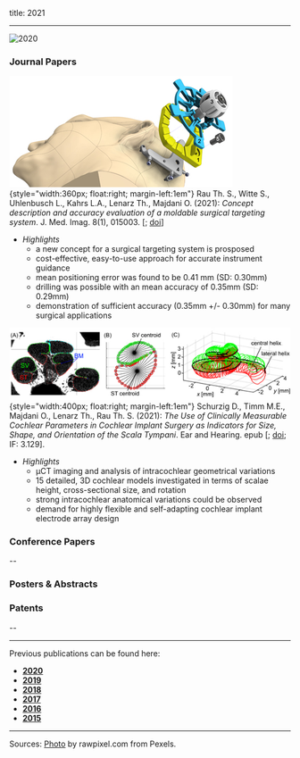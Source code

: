 title: 2021
- - -
![2020](BannerPaper2021.jpg)

### Journal Papers

<!-- Aufbau eines Eintrags in der Rubrik "Journal Papers" -->
<!-- Grafical Abstract einfügen mittels: ![GraficalAbstract](FileName.jpg){style="width:400px; float:right; margin-left:1em"} - Die Grafik muss dafür als Datei FilneName.jpg im Ordner /cas/publications/ gespeichert sein. Über den Wert width:400px kann die Breite noch angepasst werden, so dass es mit dem umfließenden Text gut aussieht. -->
<!-- Stern-Icon einfügen mittels: <span class="glyphicon glyphicon-star-empty" aria-hidden="true"></span> -->
<!-- Autorenliste; Titel des Artikels kursiv durch vorangestellste und nachfolgend Unterstriche -->
<!-- in eckigen Klammern \[ und \] folgen dann Links auf den Volltext und die DOI sowie den Impact-Faktor, falls vorhanden: -->
<!-- \[[<span class="glyphicon glyphicon-file" aria-hidden="true"></span>](https://www.LinkAufVolltext.pdf) bzw. [<span class="glyphicon glyphicon-link" aria-hidden="true"></span> doi](https://www.LinkAufDOI); IF: 3.239\] -->

![GraficalAbstract](GraficalAbstract_Rau2021.jpg){style="width:360px; float:right; margin-left:1em"}
<span class="glyphicon glyphicon-star-empty" aria-hidden="true"></span>
Rau Th. S., Witte S., Uhlenbusch L., Kahrs L.A., Lenarz Th., Majdani O. (2021): _Concept description and accuracy evaluation of a moldable surgical targeting system_. J. Med. Imag. 8(1), 015003. \[[<span class="glyphicon glyphicon-file" aria-hidden="true"></span>](https://www.spiedigitallibrary.org/journalArticle/Download?fullDOI=10.1117%2F1.JMI.8.1.015003); [<span class="glyphicon glyphicon-link" aria-hidden="true"></span> doi](https://doi.org/10.1117/1.JMI.8.1.015003)\]

- *Highlights*
    - a new concept for a surgical targeting system is prosposed
    - cost-effective, easy-to-use approach for accurate instrument guidance
    - mean positioning error was found to be 0.41 mm (SD: 0.30mm)
    - drilling was possible with an mean accuracy of 0.35mm (SD: 0.29mm)
    - demonstration of sufficient accuracy (0.35mm +/- 0.30mm) for many surgical applications

![GraficalAbstract](Schurzig2021_Fig1.jpg){style="width:400px; float:right; margin-left:1em"}
<span class="glyphicon glyphicon-star-empty" aria-hidden="true"></span>
Schurzig D., Timm M.E., Majdani O., Lenarz Th., Rau Th. S. (2021): _The Use of Clinically Measurable Cochlear Parameters in Cochlear Implant Surgery as Indicators for Size, Shape, and Orientation of the Scala Tympani_.  Ear and Hearing. epub \[[<span class="glyphicon glyphicon-file" aria-hidden="true"></span>](https://journals.lww.com/ear-hearing/Abstract/9000/The_Use_of_Clinically_Measurable_Cochlear.98564.aspx); [<span class="glyphicon glyphicon-link" aria-hidden="true"></span> doi](https://doi.org/10.1097/aud.0000000000000998); IF: 3.129\]. 
 	
- *Highlights*
    - µCT imaging and analysis of intracochlear geometrical variations
    - 15 detailed, 3D cochlear models investigated in terms of scalae height, cross-sectional size, and rotation
    - strong intracochlear anatomical variations could be observed
    - demand for highly flexible and self-adapting cochlear implant electrode array design



### Conference Papers

--

### Posters & Abstracts




### Patents
--

- - -

Previous publications can be found here:

* [**2020**](u2020.html)
* [**2019**](v2019.html)
* [**2018**](w2018.html)
* [**2017**](x2017.html)
* [**2016**](y2016.html)
* [**2015**](z2015.html)

- - - 
Sources: [Photo](https://www.pexels.com/photo/woman-uses-black-typewriter-917476) by rawpixel.com from Pexels.
